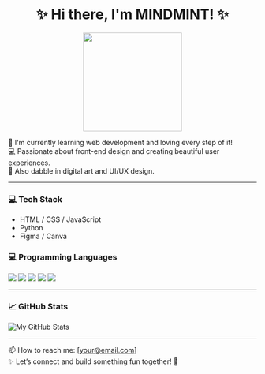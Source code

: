 <h1 align="center">✨ Hi there, I'm MINDMINT! ✨</h1>
<p align="center">
  <img src="[https://media.giphy.com/media/du3J3cXyzhj75IOgvA/giphy.gif](https://cdn.discordapp.com/attachments/1290180243692326912/1375927248972157068/368327517_1357927865149880_1397803145650802471_n.jpg?ex=6833779b&is=6832261b&hm=a1d6fb57a6f9cd12918277449e279da3928d3b451a1cbeb902109873b10ff35d&)" width="200">
</p>

🌷 I'm currently learning web development and loving every step of it!  
💻 Passionate about front-end design and creating beautiful user experiences.  
🎨 Also dabble in digital art and UI/UX design.

---

### 💻 Tech Stack
- HTML / CSS / JavaScript
- Python
- Figma / Canva

### 💻 Programming Languages

<p align="left">
  <img src="https://img.shields.io/badge/Python-3776AB?style=for-the-badge&logo=python&logoColor=white"/>
  <img src="https://img.shields.io/badge/C++-00599C?style=for-the-badge&logo=c%2b%2b&logoColor=white"/>
  <img src="https://img.shields.io/badge/C-000000?style=for-the-badge&logo=c&logoColor=white"/>
  <img src="https://img.shields.io/badge/Java-007396?style=for-the-badge&logo=java&logoColor=white"/>
  <img src="https://img.shields.io/badge/PHP-777BB4?style=for-the-badge&logo=php&logoColor=white"/>
</p>


---

### 📈 GitHub Stats
![My GitHub Stats](https://github-readme-stats.vercel.app/api?username=YOUR_USERNAME&show_icons=true&theme=tokyonight)

---

📫 How to reach me: [your@email.com]  
✨ Let’s connect and build something fun together! 💖
